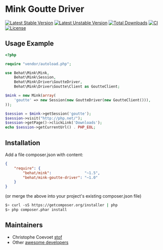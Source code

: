 Mink Goutte Driver
==================

[![Latest Stable Version](https://poser.pugx.org/behat/mink-goutte-driver/v/stable.svg)](https://packagist.org/packages/behat/mink-goutte-driver)
[![Latest Unstable Version](https://poser.pugx.org/behat/mink-goutte-driver/v/unstable.svg)](https://packagist.org/packages/behat/mink-goutte-driver)
[![Total Downloads](https://poser.pugx.org/behat/mink-goutte-driver/downloads.svg)](https://packagist.org/packages/behat/mink-goutte-driver)
[![CI](https://github.com/minkphp/MinkGoutteDriver/actions/workflows/tests.yml/badge.svg)](https://github.com/minkphp/MinkGoutteDriver/actions/workflows/tests.yml)
[![License](https://poser.pugx.org/behat/mink-goutte-driver/license.svg)](https://packagist.org/packages/behat/mink-goutte-driver)

Usage Example
-------------

``` php
<?php

require "vendor/autoload.php";

use Behat\Mink\Mink,
    Behat\Mink\Session,
    Behat\Mink\Driver\GoutteDriver,
    Behat\Mink\Driver\Goutte\Client as GoutteClient;

$mink = new Mink(array(
    'goutte' => new Session(new GoutteDriver(new GoutteClient())),
));

$session = $mink->getSession('goutte');
$session->visit("http://php.net/");
$session->getPage()->clickLink('Downloads');
echo $session->getCurrentUrl() . PHP_EOL;
```

Installation
------------

Add a file composer.json with content:

``` json
{
    "require": {
        "behat/mink":               "~1.5",
        "behat/mink-goutte-driver": "~1.0"
    }
}
```

(or merge the above into your project's existing composer.json file)

``` bash
$> curl -sS https://getcomposer.org/installer | php
$> php composer.phar install
```

Maintainers
-----------

* Christophe Coevoet [stof](https://github.com/stof)
* Other [awesome developers](https://github.com/minkphp/MinkGoutteDriver/graphs/contributors)
